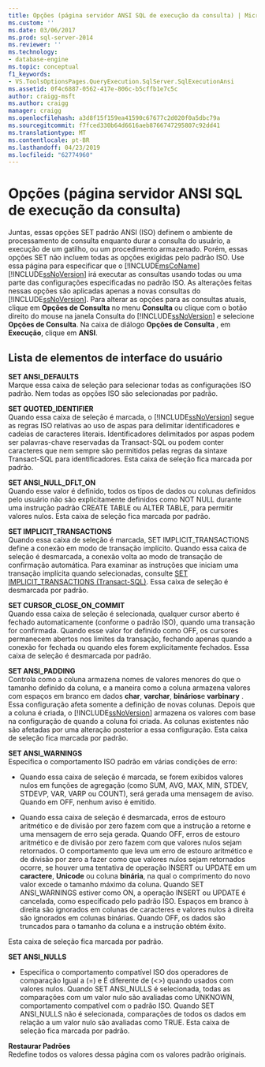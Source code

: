 ```yaml
---
title: Opções (página servidor ANSI SQL de execução da consulta) | Microsoft Docs
ms.custom: ''
ms.date: 03/06/2017
ms.prod: sql-server-2014
ms.reviewer: ''
ms.technology:
- database-engine
ms.topic: conceptual
f1_keywords:
- VS.ToolsOptionsPages.QueryExecution.SqlServer.SqlExecutionAnsi
ms.assetid: 0f4c6887-0562-417e-806c-b5cffb1e7c5c
author: craigg-msft
ms.author: craigg
manager: craigg
ms.openlocfilehash: a3d8f15f159ea41590c67677c2d020f0a5dbc79a
ms.sourcegitcommit: f7fced330b64d6616aeb8766747295807c92dd41
ms.translationtype: MT
ms.contentlocale: pt-BR
ms.lasthandoff: 04/23/2019
ms.locfileid: "62774960"
---
```

# <a name="options-query-execution-sql-server-ansi-page"></a>Opções (página servidor ANSI SQL de execução da consulta)
  Juntas, essas opções SET padrão ANSI (ISO) definem o ambiente de processamento de consulta enquanto durar a consulta do usuário, a execução de um gatilho, ou um procedimento armazenado. Porém, essas opções SET não incluem todas as opções exigidas pelo padrão ISO. Use essa página para especificar que o [!INCLUDE[msCoName](../includes/msconame-md.md)] [!INCLUDE[ssNoVersion](../includes/ssnoversion-md.md)] irá executar as consultas usando todas ou uma parte das configurações especificadas no padrão ISO. As alterações feitas nessas opções são aplicadas apenas a novas consultas do [!INCLUDE[ssNoVersion](../includes/ssnoversion-md.md)]. Para alterar as opções para as consultas atuais, clique em **Opções de Consulta** no menu **Consulta** ou clique com o botão direito do mouse na janela Consulta do [!INCLUDE[ssNoVersion](../includes/ssnoversion-md.md)] e selecione **Opções de Consulta**. Na caixa de diálogo **Opções de Consulta** , em **Execução**, clique em **ANSI**.  
  
## <a name="uielement-list"></a>Lista de elementos de interface do usuário  
 **SET ANSI_DEFAULTS**  
 Marque essa caixa de seleção para selecionar todas as configurações ISO padrão. Nem todas as opções ISO são selecionadas por padrão.  
  
 **SET QUOTED_IDENTIFIER**  
 Quando essa caixa de seleção é marcada, o [!INCLUDE[ssNoVersion](../includes/ssnoversion-md.md)] segue as regras ISO relativas ao uso de aspas para delimitar identificadores e cadeias de caracteres literais. Identificadores delimitados por aspas podem ser palavras-chave reservadas da Transact-SQL ou podem conter caracteres que nem sempre são permitidos pelas regras da sintaxe Transact-SQL para identificadores. Esta caixa de seleção fica marcada por padrão.  
  
 **SET ANSI_NULL_DFLT_ON**  
 Quando esse valor é definido, todos os tipos de dados ou colunas definidos pelo usuário não são explicitamente definidos como NOT NULL durante uma instrução padrão CREATE TABLE ou ALTER TABLE, para permitir valores nulos. Esta caixa de seleção fica marcada por padrão.  
  
 **SET IMPLICIT_TRANSACTIONS**  
 Quando essa caixa de seleção é marcada, SET IMPLICIT_TRANSACTIONS define a conexão em modo de transação implícito. Quando essa caixa de seleção é desmarcada, a conexão volta ao modo de transação de confirmação automática. Para examinar as instruções que iniciam uma transação implícita quando selecionadas, consulte [SET IMPLICIT_TRANSACTIONS &#40;Transact-SQL&#41;](/sql/t-sql/statements/set-implicit-transactions-transact-sql). Essa caixa de seleção é desmarcada por padrão.  
  
 **SET CURSOR_CLOSE_ON_COMMIT**  
 Quando essa caixa de seleção é selecionada, qualquer cursor aberto é fechado automaticamente (conforme o padrão ISO), quando uma transação for confirmada. Quando esse valor for definido como OFF, os cursores permanecem abertos nos limites da transação, fechando apenas quando a conexão for fechada ou quando eles forem explicitamente fechados. Essa caixa de seleção é desmarcada por padrão.  
  
 **SET ANSI_PADDING**  
 Controla como a coluna armazena nomes de valores menores do que o tamanho definido da coluna, e a maneira como a coluna armazena valores com espaços em branco em dados **char**, **varchar**, **binários**e **varbinary** . Essa configuração afeta somente a definição de novas colunas. Depois que a coluna é criada, o [!INCLUDE[ssNoVersion](../includes/ssnoversion-md.md)] armazena os valores com base na configuração de quando a coluna foi criada. As colunas existentes não são afetadas por uma alteração posterior a essa configuração. Esta caixa de seleção fica marcada por padrão.  
  
 **SET ANSI_WARNINGS**  
 Especifica o comportamento ISO padrão em várias condições de erro:  
  
-   Quando essa caixa de seleção é marcada, se forem exibidos valores nulos em funções de agregação (como SUM, AVG, MAX, MIN, STDEV, STDEVP, VAR, VARP ou COUNT), será gerada uma mensagem de aviso. Quando em OFF, nenhum aviso é emitido.  
  
-   Quando essa caixa de seleção é desmarcada, erros de estouro aritmético e de divisão por zero fazem com que a instrução a retorne e uma mensagem de erro seja gerada. Quando OFF, erros de estouro aritmético e de divisão por zero fazem com que valores nulos sejam retornados. O comportamento que leva um erro de estouro aritmético e de divisão por zero a fazer como que valores nulos sejam retornados ocorre, se houver uma tentativa de operação INSERT ou UPDATE em um **caractere**, **Unicode** ou coluna **binária**, na qual o comprimento do novo valor excede o tamanho máximo da coluna. Quando SET ANSI_WARNINGS estiver como ON, a operação INSERT ou UPDATE é cancelada, como especificado pelo padrão ISO. Espaços em branco à direita são ignorados em colunas de caracteres e valores nulos à direita são ignorados em colunas binárias. Quando OFF, os dados são truncados para o tamanho da coluna e a instrução obtém êxito.  
  
 Esta caixa de seleção fica marcada por padrão.  
  
 **SET ANSI_NULLS**  
 -   Especifica o comportamento compatível ISO dos operadores de comparação Igual a (=) e É diferente de (<>) quando usados com valores nulos. Quando SET ANSI_NULLS é selecionada, todas as comparações com um valor nulo são avaliadas como UNKNOWN, comportamento compatível com o padrão ISO. Quando SET ANSI_NULLS não é selecionada, comparações de todos os dados em relação a um valor nulo são avaliadas como TRUE. Esta caixa de seleção fica marcada por padrão.  
  
 **Restaurar Padrões**  
 Redefine todos os valores dessa página com os valores padrão originais.  
  
  
